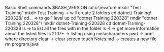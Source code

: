 Basic Shell commands
$BASH_VERSION
cd c:\revature
mkdir "Test Training"
mkdir Test Training -> will create 2 folders
cd dotnet\ Training\ 220328/
cd .. -> to go 1 level up
cd "dotnet Training 220328"
rmdir "dotnet Training 220328"/
mkdir dotnet-Training-220328
cd dotnet-Training-220328
ls -> to list all the files with in the folder
ls -l -> get more information about the listed files
ls 2107* -> listing using metacharacters
pwd -> print where directory
clear -> clear screen
touch Notes.md -> creates a new file
rm program.java
